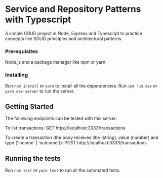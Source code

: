 # Service and Repository Patterns with Typescript

A simple CRUD project in Node, Express and Typescript to practice concepts like SOLID principles and architectural patterns.

### Prerequisites

Node.js and a package manager like npm or yarn.

### Installing

Run `npm install` or `yarn` to install all the dependencies.
Run `npm run dev` or `yarn dev:server` to run the server.

## Getting Started

The following endpoints can be tested with this server:

To list transactions:
    GET http://localhost:3333/transactions

To create a transaction (the body receives title (string), value (number) and type ('income' | 'outcome')):
    POST http://localhost:3333/transactions

## Running the tests

Run `npm test` or `yarn test` to run all the automated tests.
